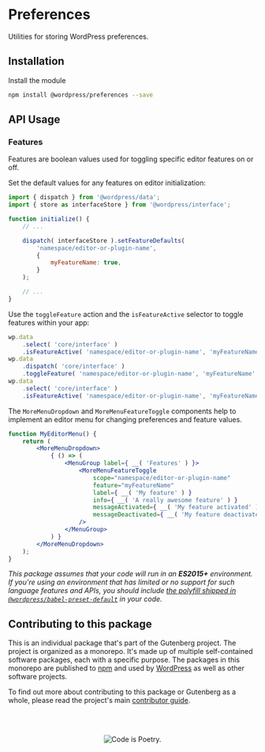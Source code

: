 # Preferences

Utilities for storing WordPress preferences.

## Installation

Install the module

```bash
npm install @wordpress/preferences --save
```

## API Usage

### Features

Features are boolean values used for toggling specific editor features on or off.

Set the default values for any features on editor initialization:

```js
import { dispatch } from '@wordpress/data';
import { store as interfaceStore } from '@wordpress/interface';

function initialize() {
	// ...

	dispatch( interfaceStore ).setFeatureDefaults(
		'namespace/editor-or-plugin-name',
		{
			myFeatureName: true,
		}
	);

	// ...
}
```

Use the `toggleFeature` action and the `isFeatureActive` selector to toggle features within your app:

```js
wp.data
	.select( 'core/interface' )
	.isFeatureActive( 'namespace/editor-or-plugin-name', 'myFeatureName' ); // true
wp.data
	.dispatch( 'core/interface' )
	.toggleFeature( 'namespace/editor-or-plugin-name', 'myFeatureName' );
wp.data
	.select( 'core/interface' )
	.isFeatureActive( 'namespace/editor-or-plugin-name', 'myFeatureName' ); // false
```

The `MoreMenuDropdown` and `MoreMenuFeatureToggle` components help to implement an editor menu for changing preferences and feature values.

```jsx
function MyEditorMenu() {
	return (
		<MoreMenuDropdown>
			{ () => (
				<MenuGroup label={ __( 'Features' ) }>
					<MoreMenuFeatureToggle
						scope="namespace/editor-or-plugin-name"
						feature="myFeatureName"
						label={ __( 'My feature' ) }
						info={ __( 'A really awesome feature' ) }
						messageActivated={ __( 'My feature activated' ) }
						messageDeactivated={ __( 'My feature deactivated' ) }
					/>
				</MenuGroup>
			) }
		</MoreMenuDropdown>
	);
}
```

_This package assumes that your code will run in an **ES2015+** environment. If you're using an environment that has limited or no support for such language features and APIs, you should include [the polyfill shipped in `@wordpress/babel-preset-default`](https://github.com/WordPress/gutenberg/tree/HEAD/packages/babel-preset-default#polyfill) in your code._

## Contributing to this package

This is an individual package that's part of the Gutenberg project. The project is organized as a monorepo. It's made up of multiple self-contained software packages, each with a specific purpose. The packages in this monorepo are published to [npm](https://www.npmjs.com/) and used by [WordPress](https://make.wordpress.org/core/) as well as other software projects.

To find out more about contributing to this package or Gutenberg as a whole, please read the project's main [contributor guide](https://github.com/WordPress/gutenberg/tree/HEAD/CONTRIBUTING.md).

<br /><br /><p align="center"><img src="https://s.w.org/style/images/codeispoetry.png?1" alt="Code is Poetry." /></p>
